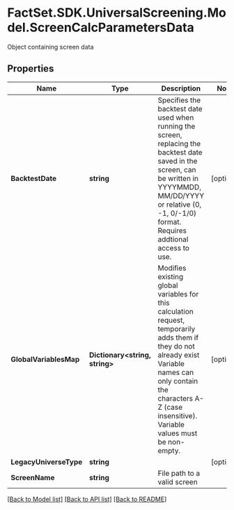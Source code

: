 # FactSet.SDK.UniversalScreening.Model.ScreenCalcParametersData
Object containing screen data

## Properties

Name | Type | Description | Notes
------------ | ------------- | ------------- | -------------
**BacktestDate** | **string** | Specifies the backtest date used when running the screen, replacing the backtest date saved in the screen, can be written in YYYYMMDD, MM/DD/YYYY or relative (0, -1, 0/-1/0) format. Requires addtional access to use. | [optional] 
**GlobalVariablesMap** | **Dictionary&lt;string, string&gt;** | Modifies existing global variables for this calculation request, temporarily adds them if they do not already exist Variable names can only contain the characters A-Z (case insensitive). Variable values must be non-empty. | [optional] 
**LegacyUniverseType** | **string** |  | [optional] 
**ScreenName** | **string** | File path to a valid screen | 

[[Back to Model list]](../README.md#documentation-for-models) [[Back to API list]](../README.md#documentation-for-api-endpoints) [[Back to README]](../README.md)

